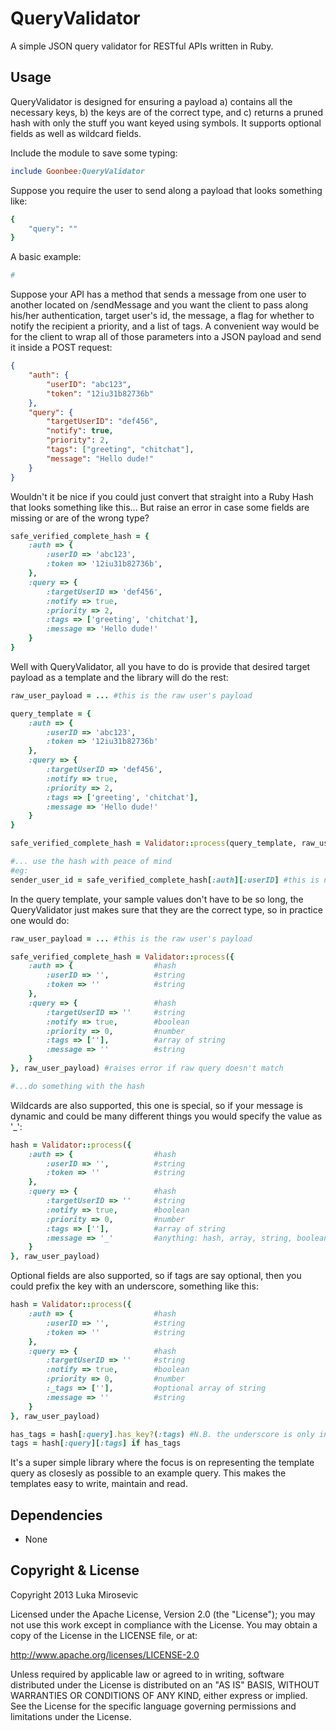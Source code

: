 QueryValidator
============

A simple JSON query validator for RESTful APIs written in Ruby.

Usage
------------

QueryValidator is designed for ensuring a payload a) contains all the necessary keys, b) the keys are of the correct type, and c) returns a pruned hash with only the stuff you want keyed using symbols. It supports optional fields as well as wildcard fields.

Include the module to save some typing:
```ruby
include Goonbee:QueryValidator
```

Suppose you require the user to send along a payload that looks something like:
```ruby
{
	"query": ""
}
```

A basic example:

```ruby
#
```

Suppose your API has a method that sends a message from one user to another located on /sendMessage and you want the client to pass along his/her authentication, target user's id, the message, a flag for whether to notify the recipient a priority, and a list of tags. A convenient way would be for the client to wrap all of those parameters into a JSON payload and send it inside a POST request:
```JSON
{
	"auth": {
		"userID": "abc123",
		"token": "12iu31b82736b"
	},
	"query": {
		"targetUserID": "def456",
		"notify": true,
		"priority": 2,
		"tags": ["greeting", "chitchat"],
		"message": "Hello dude!"
	}
}
```

Wouldn't it be nice if you could just convert that straight into a Ruby Hash that looks something like this... But raise an error in case some fields are missing or are of the wrong type?
```ruby
safe_verified_complete_hash = {
	:auth => {
		:userID => 'abc123',
		:token => '12iu31b82736b',
	},
	:query => {
		:targetUserID => 'def456',
		:notify => true,
		:priority => 2,
		:tags => ['greeting', 'chitchat'],
		:message => 'Hello dude!'
	}
}
```

Well with QueryValidator, all you have to do is provide that desired target payload as a template and the library will do the rest:
```ruby
raw_user_payload = ... #this is the raw user's payload

query_template = {
	:auth => {
		:userID => 'abc123',
		:token => '12iu31b82736b'
	},
	:query => {
		:targetUserID => 'def456',
		:notify => true,
		:priority => 2,
		:tags => ['greeting', 'chitchat'],
		:message => 'Hello dude!'
	}
}

safe_verified_complete_hash = Validator::process(query_template, raw_user_payload) #this will raise a `Goonbee::QueryValidator::MalformedQueryError` if the `raw_user_payload` did not match the template `query_template`.

#... use the hash with peace of mind
#eg:
sender_user_id = safe_verified_complete_hash[:auth][:userID] #this is now guaranteed to work
```

In the query template, your sample values don't have to be so long, the QueryValidator just makes sure that they are the correct type, so in practice one would do:
```ruby
raw_user_payload = ... #this is the raw user's payload

safe_verified_complete_hash = Validator::process({
	:auth => {					#hash
		:userID => '',			#string
		:token => ''			#string
	},
	:query => {					#hash
		:targetUserID => ''		#string
		:notify => true,		#boolean
		:priority => 0,			#number
		:tags => [''],			#array of string
		:message => ''			#string
	}
}, raw_user_payload) #raises error if raw query doesn't match

#...do something with the hash
```

Wildcards are also supported, this one is special, so if your message is dynamic and could be many different things you would specify the value as '_':
```ruby
hash = Validator::process({
	:auth => {					#hash
		:userID => '',			#string
		:token => ''			#string
	},
	:query => {					#hash
		:targetUserID => ''		#string
		:notify => true,		#boolean
		:priority => 0,			#number
		:tags => [''],			#array of string
		:message => '_'			#anything: hash, array, string, boolean or number
	}
}, raw_user_payload)
```

Optional fields are also supported, so if tags are say optional, then you could prefix the key with an underscore, something like this:
```ruby
hash = Validator::process({
	:auth => {					#hash
		:userID => '',			#string
		:token => ''			#string
	},
	:query => {					#hash
		:targetUserID => ''		#string
		:notify => true,		#boolean
		:priority => 0,			#number
		:_tags => [''],			#optional array of string
		:message => ''			#string
	}
}, raw_user_payload)

has_tags = hash[:query].has_key?(:tags)	#N.B. the underscore is only in the query, the key in the resulting hash is `:tags`
tags = hash[:query][:tags] if has_tags
```

It's a super simple library where the focus is on representing the template query as closesly as possible to an example query. This makes the templates easy to write, maintain and read.

Dependencies
------------

* None

Copyright & License
------------

Copyright 2013 Luka Mirosevic

Licensed under the Apache License, Version 2.0 (the "License"); you may not use this work except in compliance with the License. You may obtain a copy of the License in the LICENSE file, or at:

http://www.apache.org/licenses/LICENSE-2.0

Unless required by applicable law or agreed to in writing, software distributed under the License is distributed on an "AS IS" BASIS, WITHOUT WARRANTIES OR CONDITIONS OF ANY KIND, either express or implied. See the License for the specific language governing permissions and limitations under the License.